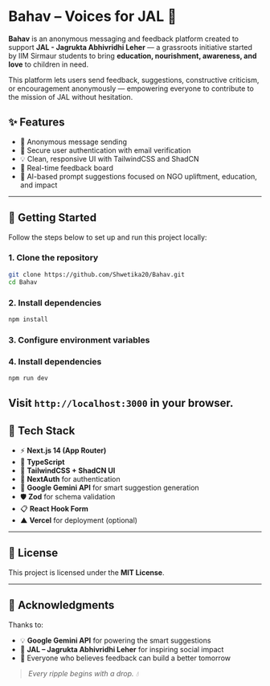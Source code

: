 # Bahav – Voices for JAL 🌊

**Bahav** is an anonymous messaging and feedback platform created to support **JAL - Jagrukta Abhivridhi Leher** — a grassroots initiative started by IIM Sirmaur students to bring **education, nourishment, awareness, and love** to children in need.

This platform lets users send feedback, suggestions, constructive criticism, or encouragement anonymously — empowering everyone to contribute to the mission of JAL without hesitation.

## ✨ Features

- 🎯 Anonymous message sending
- 🔐 Secure user authentication with email verification
- 💡 Clean, responsive UI with TailwindCSS and ShadCN
- 📨 Real-time feedback board
- 🧠 AI-based prompt suggestions focused on NGO upliftment, education, and impact

---

## 🚀 Getting Started

Follow the steps below to set up and run this project locally:

### 1. Clone the repository

```bash
git clone https://github.com/Shwetika20/Bahav.git
cd Bahav
```

### 2. Install dependencies

```bash
npm install
```

### 3. Configure environment variables

### 4. Install dependencies

```bash
npm run dev
```
Visit `http://localhost:3000` in your browser.
---

## 🧪 Tech Stack

- ⚡️ **Next.js 14 (App Router)**
- 🔷 **TypeScript**
- 🎨 **TailwindCSS + ShadCN UI**
- 🔐 **NextAuth** for authentication
- 🧠 **Google Gemini API** for smart suggestion generation
- 🛡 **Zod** for schema validation
- 📋 **React Hook Form**
- ▲ **Vercel** for deployment (optional)

---

## 📄 License

This project is licensed under the **MIT License**.

---

## 🙏 Acknowledgments

Thanks to:

- 💡 **Google Gemini API** for powering the smart suggestions
- 🌊 **JAL – Jagrukta Abhivridhi Leher** for inspiring social impact
- 🫶 Everyone who believes feedback can build a better tomorrow

> _Every ripple begins with a drop. 💧_

